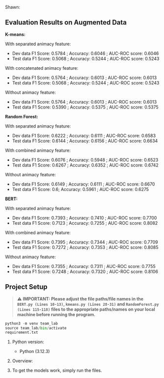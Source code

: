 Shawn:


## Evaluation Results on Augmented Data

**K-means:**

With separated animacy feature:

- Dev data F1 Score: 0.5784 ; Accuracy: 0.6046 ; AUC-ROC score: 0.6046
- Test data F1 Score: 0.5068 ; Accuracy: 0.5244 ; AUC-ROC score: 0.5243
  
With concatenated animacy feature:

- Dev data F1 Score: 0.5764 ; Accuracy: 0.6013 ; AUC-ROC score: 0.6013
- Test data F1 Score: 0.5068 ; Accuracy: 0.5244 ; AUC-ROC score: 0.5243

Without animacy feature:

- Dev data F1 Score: 0.5764 ; Accuracy: 0.6013 ; AUC-ROC score: 0.6013
- Test data F1 Score: 0.5390 ; Accuracy: 0.5375 ; AUC-ROC score: 0.5375
  

**Random Forest:**

With separated animacy feature:

- Dev data F1 Score: 0.6222 ; Accuracy: 0.6111 ; AUC-ROC score: 0.6583
- Test data F1 Score: 0.6144 ; Accuracy: 0.6156 ; AUC-ROC score: 0.6634
  
With combined animacy feature:

- Dev data F1 Score: 0.6076 ; Accuracy: 0.5948 ; AUC-ROC score: 0.6523
- Test data F1 Score: 0.6267 ; Accuracy: 0.6352 ; AUC-ROC score: 0.6742

Without animacy feature:

- Dev data F1 Score: 0.6149 ; Accuracy: 0.6111 ; AUC-ROC score: 0.6670
- Test data F1 Score: 0.6; Accuracy: 0.5961 ; AUC-ROC score: 0.6275
  

**BERT:**

With separated animacy feature:

- Dev data F1 Score: 0.7393 ; Accuracy: 0.7410 ; AUC-ROC score: 0.7700
- Test data F1 Score: 0.7123 ; Accuracy: 0.7255 ; AUC-ROC score: 0.8082

With combined animacy feature:

- Dev data F1 Score: 0.7395 ; Accuracy: 0.7344 ; AUC-ROC score: 0.7709
- Test data F1 Score: 0.7272 ; Accuracy: 0.7353 ; AUC-ROC score: 0.8085

Without animacy feature:

- Dev data F1 Score: 0.7355 ; Accuracy: 0.7311 ; AUC-ROC score: 0.7755
- Test data F1 Score: 0.7248 ; Accuracy: 0.7320 ; AUC-ROC score: 0.8106

  
## Project Setup

> :warning: **IMPORTANT: Please adjust the file paths/file names in the `BERT.py (Lines 10-13)`, `kmeans.py (Lines 28-31)` and `RandomForest.py (Lines 115-118)` files to the appropriate paths/names on your local machine before running the program.**

```python
python3 -m venv team_lab
source team_lab/bin/activate
requirement.txt
```
1. Python version:
   - Python (3.12.3)
     
2. Overview:
   
3. To get the models work, simply run the files.



